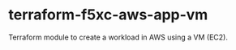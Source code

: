 # terraform-f5xc-aws-app-vm
Terraform module to create a workload in AWS using a VM (EC2).

<!-- BEGIN_TF_DOCS -->
<!-- END_TF_DOCS -->